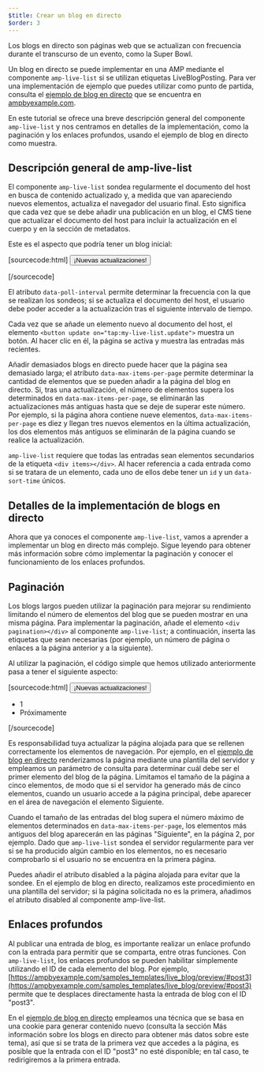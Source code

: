 ```yaml
---
$title: Crear un blog en directo
$order: 3
---
```


Los blogs en directo son páginas web que se actualizan con frecuencia durante el transcurso de un evento, como la Super Bowl.

 Un blog en directo se puede implementar en una AMP mediante el componente `amp-live-list` si se utilizan etiquetas LiveBlogPosting. Para ver una implementación de ejemplo que puedes utilizar como punto de partida, consulta el [ejemplo de blog en directo](https://www.ampbyexample.com/samples_templates/live_blog/)  que se encuentra en [ampbyexample.com](https://www.ampbyexample.com).

En este tutorial se ofrece una breve descripción general del componente `amp-live-list` y nos centramos en detalles de la implementación, como la paginación y los enlaces profundos, usando el ejemplo de blog en directo como muestra.

## Descripción general de amp-live-list

El componente `amp-live-list` sondea regularmente el documento del host en busca de contenido actualizado y, a medida que van apareciendo nuevos elementos, actualiza el navegador del usuario final. Esto significa que cada vez que se debe añadir una publicación en un blog, el CMS tiene que actualizar el documento del host para incluir la actualización en el cuerpo y en la sección de metadatos.

Este es el aspecto que podría tener un blog inicial:

[sourcecode:html]
<amp-live-list id="my-live-list" data-poll-interval="15000" data-max-items-per-page="5">
    <button update on="tap:my-live-list.update">¡Nuevas actualizaciones!</button>
    <div items></div>
</amp-live-list>
[/sourcecode]

El atributo `data-poll-interval` permite determinar la frecuencia con la que se realizan los sondeos; si se actualiza el documento del host, el usuario debe poder acceder a la actualización tras el siguiente intervalo de tiempo.

Cada vez que se añade un elemento nuevo al documento del host, el elemento `<button update on="tap:my-live-list.update">` muestra un botón. Al hacer clic en él, la página se activa y muestra las entradas más recientes.

Añadir demasiados blogs en directo puede hacer que la página sea demasiado larga; el atributo `data-max-items-per-page` permite determinar la cantidad de elementos que se pueden añadir a la página del blog en directo. Si, tras una actualización, el número de elementos supera los determinados en `data-max-items-per-page`, se eliminarán las actualizaciones más antiguas hasta que se deje de superar este número. Por ejemplo, si la página ahora contiene nueve elementos, `data-max-items-per-page` es diez y llegan tres nuevos elementos en la última actualización, los dos elementos más antiguos se eliminarán de la página cuando se realice la actualización.

`amp-live-list` requiere que todas las entradas sean elementos secundarios de la etiqueta `<div items></div>`. Al hacer referencia a cada entrada como si se tratara de un elemento, cada uno de ellos debe tener un `id` y un `data-sort-time` únicos.

## Detalles de la implementación de blogs en directo

Ahora que ya conoces el componente `amp-live-list`, vamos a aprender a implementar un blog en directo más complejo. Sigue leyendo para obtener más información sobre cómo implementar la paginación y conocer el funcionamiento de los enlaces profundos.

## Paginación

Los blogs largos pueden utilizar la paginación para mejorar su rendimiento limitando el número de elementos del blog que se pueden mostrar en una misma página. Para implementar la paginación, añade el elemento `<div pagination></div>` al componente `amp-live-list`; a continuación, inserta las etiquetas que sean necesarias (por ejemplo, un número de página o enlaces a la página anterior y a la siguiente).

Al utilizar la paginación, el código simple que hemos utilizado anteriormente pasa a tener el siguiente aspecto:

[sourcecode:html]
<amp-live-list id="my-live-list" data-poll-interval="15000" data-max-items-per-page="5">
    <button update on="tap:my-live-list.update">¡Nuevas actualizaciones!</button>
    <div items></div>
    <div pagination>
    <nav>
        <ul>
            <li>1</li>
            <li>Próximamente</li>
        </ul>
    </nav>
   </div>
</amp-live-list>
[/sourcecode]

Es responsabilidad tuya actualizar la página alojada para que se rellenen correctamente los elementos de navegación. Por ejemplo, en el [ejemplo de blog en directo](https://www.ampbyexample.com/samples_templates/live_blog/) renderizamos la página mediante una plantilla del servidor y empleamos un parámetro de consulta para determinar cuál debe ser el primer elemento del blog de la página. Limitamos el tamaño de la página a cinco elementos, de modo que si el servidor ha generado más de cinco elementos, cuando un usuario accede a la página principal, debe aparecer en el área de navegación el elemento Siguiente.

<amp-img src="/static/img/liveblog-pagination.png" alt="Live blog pagination" height="526" width="300"></amp-img>

Cuando el tamaño de las entradas del blog supera el número máximo de elementos determinados en `data-max-items-per-page`, los elementos más antiguos del blog aparecerán en las páginas "Siguiente", en la página 2, por ejemplo. Dado que `amp-live-list` sondea el servidor regularmente para ver si se ha producido algún cambio en los elementos, no es necesario comprobarlo si el usuario no se encuentra en la primera página.

Puedes añadir el atributo disabled a la página alojada para evitar que la sondee. En el ejemplo de blog en directo, realizamos este procedimiento en una plantilla del servidor; si la página solicitada no es la primera, añadimos el atributo disabled al componente amp-live-list.

## Enlaces profundos

Al publicar una entrada de blog, es importante realizar un enlace profundo con la entrada para permitir que se comparta, entre otras funciones. Con `amp-live-list`, los enlaces profundos se pueden habilitar simplemente utilizando el ID de cada elemento del blog. Por ejemplo, [https://ampbyexample.com/samples_templates/live_blog/preview/#post3](https://ampbyexample.com/samples_templates/live_blog/preview/#post3) permite que te desplaces directamente hasta la entrada de blog con el ID "post3".

En el [ejemplo de blog en directo](https://www.ampbyexample.com/samples_templates/live_blog/) empleamos una técnica que se basa en una cookie para generar contenido nuevo (consulta la sección Más información sobre los blogs en directo para obtener más datos sobre este tema), así que si se trata de la primera vez que accedes a la página, es posible que la entrada con el ID "post3" no esté disponible; en tal caso, te redirigiremos a la primera entrada.

